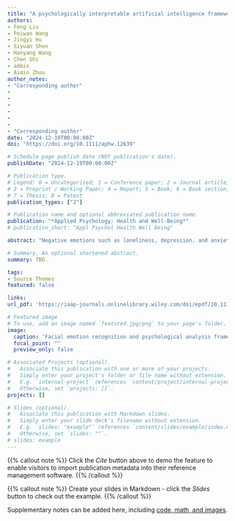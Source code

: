 ```yaml
---
title: "A psychologically interpretable artificial intelligence framework for the screening of loneliness, depression, and anxiety"
authors:
- Feng Liu 
- Peiwan Wang 
- Jingyi Hu
- Siyuan Shen
- Hanyang Wang
- Chen Shi
- admin
- Aimin Zhou
author_notes:
- "Corresponding author"
-
-
-
-
-
-
- "Corresponding author"
date: "2024-12-19T00:00:00Z"
doi: "https://doi.org/10.1111/aphw.12639"

# Schedule page publish date (NOT publication's date).
publishDate: "2024-12-19T00:00:00Z"

# Publication type.
# Legend: 0 = Uncategorized; 1 = Conference paper; 2 = Journal article;
# 3 = Preprint / Working Paper; 4 = Report; 5 = Book; 6 = Book section;
# 7 = Thesis; 8 = Patent
publication_types: ["2"]

# Publication name and optional abbreviated publication name.
publication: "*Applied Psychology: Health and Well-Being*"
# publication_short: "Appl Psychol Health Well Being"

abstract: "Negative emotions such as loneliness, depression, and anxiety (LDA) are prevalent and pose significant challenges to emotional well-being. Traditional methods of assessing LDA, reliant on questionnaires, often face limitations because of participants' inability or potential bias. This study introduces emoLDAnet, an artificial intelligence (AI)-driven psychological framework that leverages video-recorded conversations to detect negative emotions through the analysis of facial expressions and physiological signals. We recruited 50 participants to undergo questionnaires and interviews, with their responses recorded on video. The emoLDAnet employs a combination of deep learning (e.g., VGG11) and machine learning (e.g., decision trees [DTs]) to identify emotional states. The emoLDAnet incorporates the OCC–PAD–LDA psychological transformation model, enhancing the interpretability of AI decisions by translating facial expressions into psychologically meaningful data. Results indicate that emoLDAnet achieves high detection rates for loneliness, depression, and anxiety, with F1-scores exceeding 80% and Kendall's correlation coefficients above 0.5, demonstrating strong agreement with traditional scales. The study underscores the importance of the OCC–PAD–LDA model in improving screening accuracy and the significant impact of machine learning classifiers on the framework's performance. The emoLDAnet has the potential to support large-scale emotional well-being early screening and contribute to the advancement of mental health care."

# Summary. An optional shortened abstract.
summary: TBD.

tags:
- Source Themes
featured: false

links:
url_pdf: 'https://iaap-journals.onlinelibrary.wiley.com/doi/epdf/10.1111/aphw.12639'

# Featured image
# To use, add an image named `featured.jpg/png` to your page's folder. 
image:
  caption: 'Facial emotion recognition and psychological analysis framework.'
  focal_point: ""
  preview_only: false

# Associated Projects (optional).
#   Associate this publication with one or more of your projects.
#   Simply enter your project's folder or file name without extension.
#   E.g. `internal-project` references `content/project/internal-project/index.md`.
#   Otherwise, set `projects: []`.
projects: []

# Slides (optional).
#   Associate this publication with Markdown slides.
#   Simply enter your slide deck's filename without extension.
#   E.g. `slides: "example"` references `content/slides/example/index.md`.
#   Otherwise, set `slides: ""`.
# slides: example
---
```


{{% callout note %}}
Click the *Cite* button above to demo the feature to enable visitors to import publication metadata into their reference management software.
{{% /callout %}}

{{% callout note %}}
Create your slides in Markdown - click the *Slides* button to check out the example.
{{% /callout %}}

Supplementary notes can be added here, including [code, math, and images](https://wowchemy.com/docs/writing-markdown-latex/).
